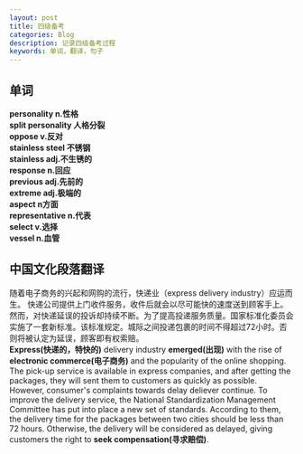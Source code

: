 ```yaml
---
layout: post
title: 四级备考
categories: Blog
description: 记录四级备考过程
keywords: 单词，翻译，句子
---     
```

## 单词
**personality n.性格**  
**split personality 人格分裂**  
**oppose v.反对**  
**stainless steel 不锈钢**  
**stainless adj.不生锈的**  
**response n.回应**  
**previous adj.先前的**  
**extreme adj.极端的**  
**aspect n方面**  
**representative n.代表**  
**select v.选择**   
**vessel n.血管**  
## 中国文化段落翻译
随着电子商务的兴起和网购的流行，快递业（express delivery industry）应运而生。 快递公司提供上门收件服务，收件后就会以尽可能快的速度送到顾客手上。然而，对快递延误的投诉却持续不断。为了提高投递服务质量。国家标准化委员会实施了一套新标准。该标准规定。城际之间投递包裹的时间不得超过72小时。否则将被认定为延误，顾客即有权索赔。  
**Express(快递的，特快的)** delivery industry **emerged(出现)** with the rise of **electronic commerce(电子商务)** and the popularity of the online shopping. The pick-up service is available in express companies, and after getting the packages, they will sent them to customers as quickly as possible. However, consumer's complaints towards delay deliever continue. To improve the delivery service, the National Standardization Management Committee has put into place a new set of standards. According to them, the delivery time for the packages between two cities should be less than 72 hours. Otherwise, the delivery will be considered as delayed, giving customers the right to **seek compensation(寻求赔偿)**.